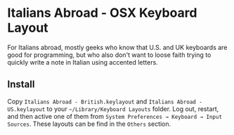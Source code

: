 Italians Abroad - OSX Keyboard Layout
=====================================

For Italians abroad, mostly geeks who know that U.S. and UK keyboards are good for programming, but who also don't want to loose faith trying to quickly write a note in Italian using accented letters.

## Install

Copy `Italians Abroad - British.keylayout` and `Italians Abroad - US.keylayout` to your `~/Library/Keyboard Layouts` folder.
Log out, restart, and then active one of them from `System Preferences → Keyboard → Input Sources`. These layouts can be find in the `Others` section.
